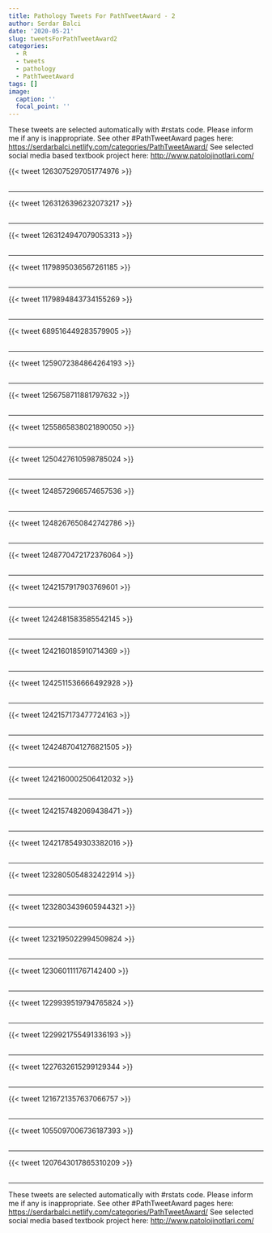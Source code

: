 ```yaml
---
title: Pathology Tweets For PathTweetAward - 2
author: Serdar Balci
date: '2020-05-21'
slug: tweetsForPathTweetAward2
categories:
  - R
  - tweets
  - pathology
  - PathTweetAward
tags: []
image:
  caption: ''
  focal_point: ''
---
```



These tweets are selected automatically with #rstats code. Please inform me if any is inappropriate.
See other #PathTweetAward pages here: https://serdarbalci.netlify.com/categories/PathTweetAward/ 
See selected social media based textbook project here: http://www.patolojinotlari.com/

{{< tweet 1263075297051774976 >}}
<br>
<br>
<hr>
{{< tweet 1263126396232073217 >}}
<br>
<br>
<hr>
{{< tweet 1263124947079053313 >}}
<br>
<br>
<hr>
{{< tweet 1179895036567261185 >}}
<br>
<br>
<hr>
{{< tweet 1179894843734155269 >}}
<br>
<br>
<hr>
{{< tweet 689516449283579905 >}}
<br>
<br>
<hr>
{{< tweet 1259072384864264193 >}}
<br>
<br>
<hr>
{{< tweet 1256758711881797632 >}}
<br>
<br>
<hr>
{{< tweet 1255865838021890050 >}}
<br>
<br>
<hr>
{{< tweet 1250427610598785024 >}}
<br>
<br>
<hr>
{{< tweet 1248572966574657536 >}}
<br>
<br>
<hr>
{{< tweet 1248267650842742786 >}}
<br>
<br>
<hr>
{{< tweet 1248770472172376064 >}}
<br>
<br>
<hr>
{{< tweet 1242157917903769601 >}}
<br>
<br>
<hr>
{{< tweet 1242481583585542145 >}}
<br>
<br>
<hr>
{{< tweet 1242160185910714369 >}}
<br>
<br>
<hr>
{{< tweet 1242511536666492928 >}}
<br>
<br>
<hr>
{{< tweet 1242157173477724163 >}}
<br>
<br>
<hr>
{{< tweet 1242487041276821505 >}}
<br>
<br>
<hr>
{{< tweet 1242160002506412032 >}}
<br>
<br>
<hr>
{{< tweet 1242157482069438471 >}}
<br>
<br>
<hr>
{{< tweet 1242178549303382016 >}}
<br>
<br>
<hr>
{{< tweet 1232805054832422914 >}}
<br>
<br>
<hr>
{{< tweet 1232803439605944321 >}}
<br>
<br>
<hr>
{{< tweet 1232195022994509824 >}}
<br>
<br>
<hr>
{{< tweet 1230601111767142400 >}}
<br>
<br>
<hr>
{{< tweet 1229939519794765824 >}}
<br>
<br>
<hr>
{{< tweet 1229921755491336193 >}}
<br>
<br>
<hr>
{{< tweet 1227632615299129344 >}}
<br>
<br>
<hr>
{{< tweet 1216721357637066757 >}}
<br>
<br>
<hr>
{{< tweet 1055097006736187393 >}}
<br>
<br>
<hr>
{{< tweet 1207643017865310209 >}}
<br>
<br>
<hr>


These tweets are selected automatically with #rstats code. Please inform me if any is inappropriate.
See other #PathTweetAward pages here: https://serdarbalci.netlify.com/categories/PathTweetAward/ 
See selected social media based textbook project here: http://www.patolojinotlari.com/
